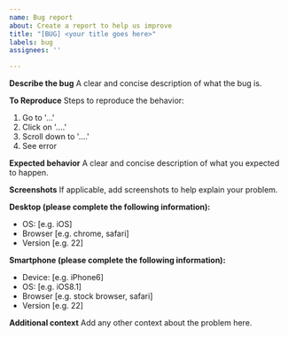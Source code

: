 ```yaml
---
name: Bug report
about: Create a report to help us improve
title: "[BUG] <your title goes here>"
labels: bug
assignees: ''

---
```


**Describe the bug**
A clear and concise description of what the bug is.

**To Reproduce**
Steps to reproduce the behavior:
1. Go to '...'
2. Click on '....'
3. Scroll down to '....'
4. See error

**Expected behavior**
A clear and concise description of what you expected to happen.

**Screenshots**
If applicable, add screenshots to help explain your problem.

**Desktop (please complete the following information):**
 -  OS: \[e.g. iOS]
 -  Browser \[e.g. chrome, safari]
 -  Version \[e.g. 22]

**Smartphone (please complete the following information):**
 -  Device: \[e.g. iPhone6]
 -  OS: \[e.g. iOS8.1]
 -  Browser \[e.g. stock browser, safari]
 -  Version \[e.g. 22]

**Additional context**
Add any other context about the problem here.
